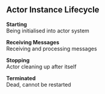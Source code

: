 ## Actor Instance Lifecycle

**Starting**  
Being initialised into actor system

**Receiving Messages**  
Receiving and processing messages

**Stopping**  
Actor cleaning up after itself

**Terminated**  
Dead, cannot be restarted
